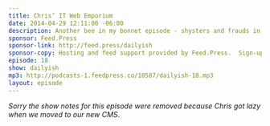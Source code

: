 ```yaml
---
title: Chris’ IT Web Emporium
date: 2014-04-29 12:11:00 -06:00
description: Another bee in my bonnet episode - shysters and frauds in the IT industry that try and do everything rather than focusing on just doing a few things really well.
sponsor: Feed.Press
sponsor-link: http://feed.press/dailyish
sponsor-copy: Hosting and feed support provided by Feed.Press.  Sign-up today and try FeedPress on a 14 day trial (no contracts or commitments). Use promo code "dailyish" during checkout to get 10% off your first year.
episode: 18
show: dailyish
mp3: http://podcasts-1.feedpress.co/10587/dailyish-18.mp3
layout: episode
---
```


<em>Sorry the show notes for this episode were removed because Chris got lazy when we moved to our new CMS</em>.
